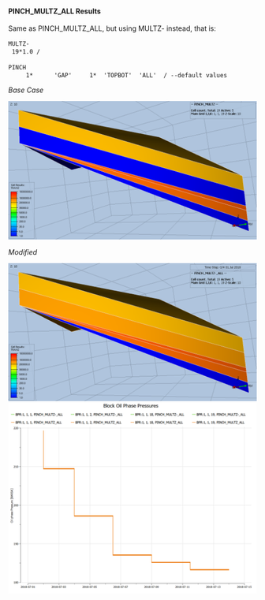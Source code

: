 #### PINCH_MULTZ_ALL Results
Same as PINCH_MULTZ_ALL, but using MULTZ- instead, that is:
```
MULTZ-
 19*1.0 /

PINCH
     1*      'GAP'     1*  'TOPBOT'  'ALL'  / --default values
```

_Base Case_

![](REF/PINCH_MULTZ_ALL_TRANZ_NONE.png)

_Modified_

![](REF/PINCH_MULTZ_ALL_TRANZ_MINUS.png)
![](REF/PINCH_MULTZ_ALL_Block_Oil_Phase_Pressures.png)

